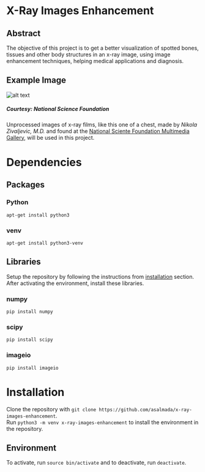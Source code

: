 # X-Ray Images Enhancement

## Abstract
The objective of this project is to get a better visualization of spotted bones, tissues and other body structures in an x-ray image, using image enhancement techniques, helping medical applications and diagnosis.

## Example Image

![alt text](https://www.nsf.gov/news/mmg/media/images/pr05005xray1_f.jpg "Unprocessed image of a chest x-ray film")
##### Courtesy: National Science Foundation

Unprocessed images of x-ray films, like this one of a chest, made by *Nikola Zivaljevic, M.D.* and found at the [National Sciente Foundation Multimedia Gallery]([https://www.nsf.gov/news/mmg/mmg_disp.jsp?med_id=52110](https://www.nsf.gov/news/mmg/mmg_disp.jsp?med_id=52110)), will be used in this project.

# Dependencies
## Packages
### Python
`apt-get install python3`

### venv
`apt-get install python3-venv`

## Libraries
Setup the repository by following the instructions from [installation](installation) section.  
After activating the environment, install these libraries.

### numpy
`pip install numpy`

### scipy
`pip install scipy`

### imageio
`pip install imageio`

# Installation
Clone the repository with `git clone https://github.com/asalmada/x-ray-images-enhancement`.  
Run `python3 -m venv x-ray-images-enhancement` to install the environment in the repository.

## Environment
To activate, run `source bin/activate` and to deactivate, run `deactivate`.
